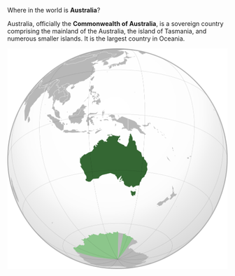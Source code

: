 Where in the world is **Australia**?
<!--question-->
Australia, officially the **Commonwealth of Australia**, is a sovereign country comprising the mainland of the Australia, the island of Tasmania, and numerous smaller islands. It is the largest country in Oceania.

![Map of Australia](images/Australia_with_AAT_(orthographic_projection).svg)